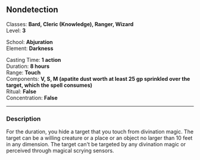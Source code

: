 ## Nondetection

Classes: **Bard, Cleric (Knowledge), Ranger, Wizard**  
Level: **3**  

School: **Abjuration**  
Element: **Darkness**  

Casting Time: **1 action**  
Duration: **8 hours**  
Range: **Touch**  
Components: **V, S, M (apatite dust worth at least 25 gp sprinkled over the target, which the spell consumes)**  
Ritual: **False**  
Concentration: **False**  

------

### Description

For the duration, you hide a target that you touch from divination magic. The target can be a willing creature or a place or an object no larger than 10 feet in any dimension. The target can't be targeted by any divination magic or perceived through magical scrying sensors.